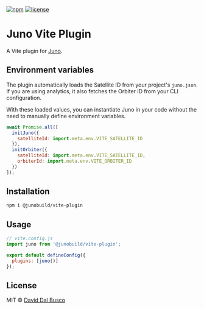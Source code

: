 [![npm][npm-badge]][npm-badge-url]
[![license][npm-license]][npm-license-url]

[npm-badge]: https://img.shields.io/npm/v/@junobuild/vite-plugin
[npm-badge-url]: https://www.npmjs.com/package/@junobuild/vite-plugin
[npm-license]: https://img.shields.io/npm/l/@junobuild/vite-plugin
[npm-license-url]: https://github.com/junobuild/plugins/blob/main/LICENSE

# Juno Vite Plugin

A Vite plugin for [Juno].

## Environment variables

The plugin automatically loads the Satellite ID from your project's `juno.json`. If you are using analytics, it also fetches the Orbiter ID from your CLI configuration.

With these loaded values, you can instantiate Juno in your code without the need to manually define environment variables.

```javascript
await Promise.all([
  initJuno({
    satelliteId: import.meta.env.VITE_SATELLITE_ID
  }),
  initOrbiter({
    satelliteId: import.meta.env.VITE_SATELLITE_ID,
    orbiterId: import.meta.env.VITE_ORBITER_ID
  })
]);
```

## Installation

```bash
npm i @junobuild/vite-plugin
```

## Usage

```javascript
// vite.config.js
import juno from '@junobuild/vite-plugin';

export default defineConfig({
  plugins: [juno()]
});
```

## License

MIT © [David Dal Busco](mailto:david.dalbusco@outlook.com)

[juno]: https://juno.build
